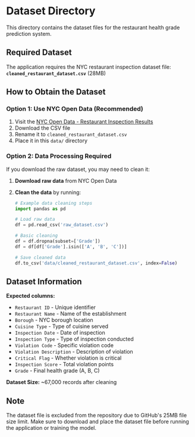 # Dataset Directory

This directory contains the dataset files for the restaurant health grade prediction system.

## Required Dataset

The application requires the NYC restaurant inspection dataset file:
**`cleaned_restaurant_dataset.csv`** (28MB)

## How to Obtain the Dataset

### Option 1: Use NYC Open Data (Recommended)

1. Visit the [NYC Open Data - Restaurant Inspection Results](https://data.cityofnewyork.us/Health/DOHMH-New-York-City-Restaurant-Inspection-Results/43nn-pn8j)
2. Download the CSV file
3. Rename it to `cleaned_restaurant_dataset.csv`
4. Place it in this `data/` directory

### Option 2: Data Processing Required

If you download the raw dataset, you may need to clean it:

1. **Download raw data** from NYC Open Data
2. **Clean the data** by running:

   ```python
   # Example data cleaning steps
   import pandas as pd

   # Load raw data
   df = pd.read_csv('raw_dataset.csv')

   # Basic cleaning
   df = df.dropna(subset=['Grade'])
   df = df[df['Grade'].isin(['A', 'B', 'C'])]

   # Save cleaned data
   df.to_csv('data/cleaned_restaurant_dataset.csv', index=False)
   ```

## Dataset Information

**Expected columns:**

- `Restaurant ID` - Unique identifier
- `Restaurant Name` - Name of the establishment
- `Borough` - NYC borough location
- `Cuisine Type` - Type of cuisine served
- `Inspection Date` - Date of inspection
- `Inspection Type` - Type of inspection conducted
- `Violation Code` - Specific violation code
- `Violation Description` - Description of violation
- `Critical Flag` - Whether violation is critical
- `Inspection Score` - Total violation points
- `Grade` - Final health grade (A, B, C)

**Dataset Size:** ~67,000 records after cleaning

## Note

The dataset file is excluded from the repository due to GitHub's 25MB file size limit. Make sure to download and place the dataset file before running the application or training the model.
